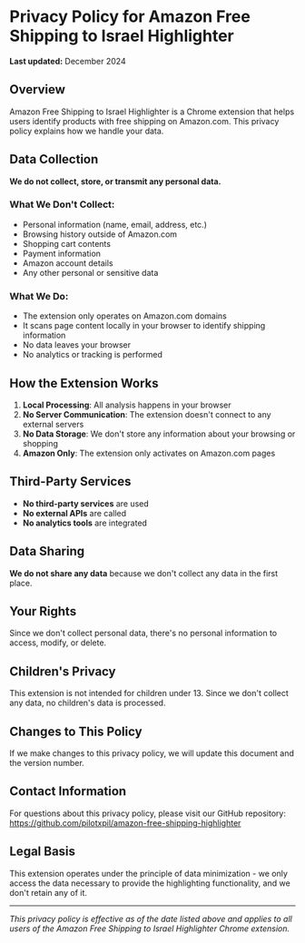 # Privacy Policy for Amazon Free Shipping to Israel Highlighter

**Last updated:** December 2024

## Overview
Amazon Free Shipping to Israel Highlighter is a Chrome extension that helps users identify products with free shipping on Amazon.com. This privacy policy explains how we handle your data.

## Data Collection
**We do not collect, store, or transmit any personal data.**

### What We Don't Collect:
- Personal information (name, email, address, etc.)
- Browsing history outside of Amazon.com
- Shopping cart contents
- Payment information
- Amazon account details
- Any other personal or sensitive data

### What We Do:
- The extension only operates on Amazon.com domains
- It scans page content locally in your browser to identify shipping information
- No data leaves your browser
- No analytics or tracking is performed

## How the Extension Works
1. **Local Processing**: All analysis happens in your browser
2. **No Server Communication**: The extension doesn't connect to any external servers
3. **No Data Storage**: We don't store any information about your browsing or shopping
4. **Amazon Only**: The extension only activates on Amazon.com pages

## Third-Party Services
- **No third-party services** are used
- **No external APIs** are called
- **No analytics tools** are integrated

## Data Sharing
**We do not share any data** because we don't collect any data in the first place.

## Your Rights
Since we don't collect personal data, there's no personal information to access, modify, or delete.

## Children's Privacy
This extension is not intended for children under 13. Since we don't collect any data, no children's data is processed.

## Changes to This Policy
If we make changes to this privacy policy, we will update this document and the version number.

## Contact Information
For questions about this privacy policy, please visit our GitHub repository:
https://github.com/pilotxpil/amazon-free-shipping-highlighter

## Legal Basis
This extension operates under the principle of data minimization - we only access the data necessary to provide the highlighting functionality, and we don't retain any of it.

---

*This privacy policy is effective as of the date listed above and applies to all users of the Amazon Free Shipping to Israel Highlighter Chrome extension.* 